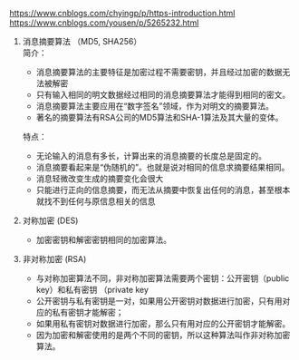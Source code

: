 https://www.cnblogs.com/chyingp/p/https-introduction.html
https://www.cnblogs.com/yousen/p/5265232.html

1. 消息摘要算法 （MD5, SHA256）  
   简介：
   - 消息摘要算法的主要特征是加密过程不需要密钥，并且经过加密的数据无法被解密
   - 只有输入相同的明文数据经过相同的消息摘要算法才能得到相同的密文。
   - 消息摘要算法主要应用在“数字签名”领域，作为对明文的摘要算法。
   - 著名的摘要算法有RSA公司的MD5算法和SHA-1算法及其大量的变体。    
     
   特点：    
   - 无论输入的消息有多长，计算出来的消息摘要的长度总是固定的。
   - 消息摘要看起来是“伪随机的”。也就是说对相同的信息求摘要结果相同。
   - 消息轻微改变生成的摘要变化会很大
   - 只能进行正向的信息摘要，而无法从摘要中恢复出任何的消息，甚至根本就找不到任何与原信息相关的信息

3. 对称加密 (DES)
   - 加密密钥和解密密钥相同的加密算法。

4. 非对称加密 (RSA)
   - 与对称加密算法不同，非对称加密算法需要两个密钥：公开密钥（public key）和私有密钥 （private key
   - 公开密钥与私有密钥是一对，如果用公开密钥对数据进行加密，只有用对应的私有密钥才能解密；
   - 如果用私有密钥对数据进行加密，那么只有用对应的公开密钥才能解密。
   - 因为加密和解密使用的是两个不同的密钥，所以这种算法叫作非对称加密算法。

    
